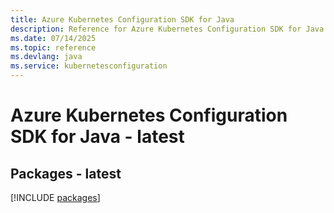 ```yaml
---
title: Azure Kubernetes Configuration SDK for Java
description: Reference for Azure Kubernetes Configuration SDK for Java
ms.date: 07/14/2025
ms.topic: reference
ms.devlang: java
ms.service: kubernetesconfiguration
---
```

# Azure Kubernetes Configuration SDK for Java - latest
## Packages - latest
[!INCLUDE [packages](kubernetes-configuration-index.md)]